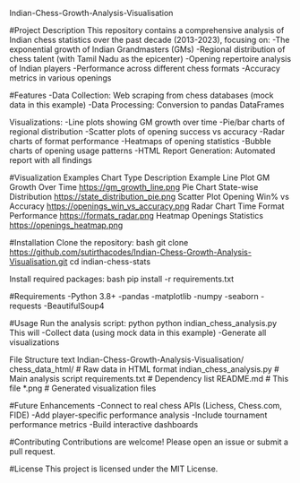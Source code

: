 Indian-Chess-Growth-Analysis-Visualisation

#Project Description
This repository contains a comprehensive analysis of Indian chess statistics over the past decade (2013-2023), focusing on:
-The exponential growth of Indian Grandmasters (GMs)
-Regional distribution of chess talent (with Tamil Nadu as the epicenter)
-Opening repertoire analysis of Indian players
-Performance across different chess formats
-Accuracy metrics in various openings

#Features
-Data Collection: Web scraping from chess databases (mock data in this example)
-Data Processing: Conversion to pandas DataFrames


Visualizations:
-Line plots showing GM growth over time
-Pie/bar charts of regional distribution
-Scatter plots of opening success vs accuracy
-Radar charts of format performance
-Heatmaps of opening statistics
-Bubble charts of opening usage patterns
-HTML Report Generation: Automated report with all findings


#Visualization Examples
Chart Type       	Description	                  Example
Line Plot	        GM Growth Over Time	          https://gm_growth_line.png
Pie Chart   	    State-wise Distribution	      https://state_distribution_pie.png
Scatter Plot	    Opening Win% vs Accuracy	    https://openings_win_vs_accuracy.png
Radar Chart	      Time Format Performance	      https://formats_radar.png
Heatmap         	Openings Statistics	          https://openings_heatmap.png


#Installation 
Clone the repository:
bash
git clone https://github.com/sutirthacodes/Indian-Chess-Growth-Analysis-Visualisation.git
cd indian-chess-stats

Install required packages:
bash
pip install -r requirements.txt

#Requirements
-Python 3.8+
-pandas
-matplotlib
-numpy
-seaborn
-requests
-BeautifulSoup4

#Usage
Run the analysis script:
python
python indian_chess_analysis.py
This will
-Collect data (using mock data in this example)
-Generate all visualizations

File Structure
text
Indian-Chess-Growth-Analysis-Visualisation/
chess_data_html/          # Raw data in HTML format
indian_chess_analysis.py  # Main analysis script
requirements.txt          # Dependency list
README.md                 # This file
*.png                     # Generated visualization files

#Future Enhancements
-Connect to real chess APIs (Lichess, Chess.com, FIDE)
-Add player-specific performance analysis
-Include tournament performance metrics
-Build interactive dashboards

#Contributing
Contributions are welcome! Please open an issue or submit a pull request.

#License
This project is licensed under the MIT License.
